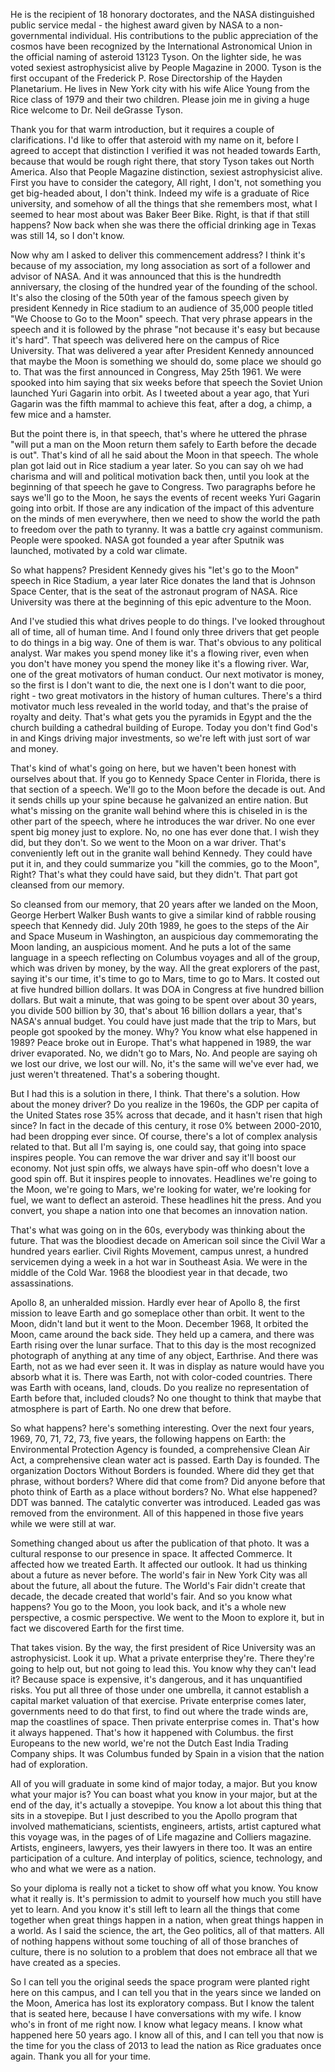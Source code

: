 He is the recipient of 18 honorary doctorates, and the NASA distinguished public service medal - the highest award given by NASA to a non-governmental individual. His contributions to the public appreciation of the cosmos have been recognized by the International Astronomical Union in the official naming of asteroid 13123 Tyson. On the lighter side, he was voted sexiest astrophysicist alive by People Magazine in 2000. Tyson is the first occupant of the Frederick P. Rose Directorship of the Hayden Planetarium. He lives in New York city with his wife Alice Young from the Rice class of 1979 and their two children. Please join me in giving a huge Rice welcome to Dr. Neil deGrasse Tyson.

Thank you for that warm introduction, but it requires a couple of clarifications. I'd like to offer that asteroid with my name on it, before I agreed to accept that distinction I verified it was not headed towards Earth, because that would be rough right there, that story Tyson takes out North America. Also that People Magazine distinction, sexiest astrophysicist alive. First you have to consider the category, All right, I don't, not something you get big-headed about, I don't think. Indeed my wife is a graduate of Rice university, and somehow of all the things that she remembers most, what I seemed to hear most about was Baker Beer Bike. Right, is that if that still happens? Now back when she was there the official drinking age in Texas was still 14, so I don't know.

Now why am I asked to deliver this commencement address? I think it's because of my association, my long association as sort of a follower and advisor of NASA. And it was announced that this is the hundredth anniversary, the closing of the hundred year of the founding of the school. It's also the closing of the 50th year of the famous speech given by president Kennedy in Rice stadium to an audience of 35,000 people titled "We Choose to Go to the Moon" speech. That very phrase appears in the speech and it is followed by the phrase "not because it's easy but because it's hard". That speech was delivered here on the campus of Rice University. That was delivered a year after President Kennedy announced that maybe the Moon is something we should do, some place we should go to. That was the first announced in Congress, May 25th 1961. We were spooked into him saying that six weeks before that speech the Soviet Union launched Yuri Gagarin into orbit. As I tweeted about a year ago, that Yuri Gagarin was the fifth mammal to achieve this feat, after a dog, a chimp, a few mice and a hamster.

But the point there is, in that speech, that's where he uttered the phrase "will put a man on the Moon return them safely to Earth before the decade is out". That's kind of all he said about the Moon in that speech. The whole plan got laid out in Rice stadium a year later. So you can say oh we had charisma and will and political motivation back then, until you look at the beginning of that speech he gave to Congress. Two paragraphs before he says we'll go to the Moon, he says the events of recent weeks Yuri Gagarin going into orbit. If those are any indication of the impact of this adventure on the minds of men everywhere, then we need to show the world the path to freedom over the path to tyranny. It was a battle cry against communism. People were spooked. NASA got founded a year after Sputnik was launched, motivated by a cold war climate.

So what happens? President Kennedy gives his "let's go to the Moon" speech in Rice Stadium, a year later Rice donates the land that is Johnson Space Center, that is the seat of the astronaut program of NASA. Rice University was there at the beginning of this epic adventure to the Moon.

And I've studied this what drives people to do things. I've looked throughout all of time, all of human time. And I found only three drivers that get people to do things in a big way. One of them is war. That's obvious to any political analyst. War makes you spend money like it's a flowing river, even when you don't have money you spend the money like it's a flowing river. War, one of the great motivators of human conduct. Our next motivator is money, so the first is I don't want to die, the next one is I don't want to die poor, right - two great motivators in the history of human cultures. There's a third motivator much less revealed in the world today, and that's the praise of royalty and deity. That's what gets you the pyramids in Egypt and the the church building a cathedral building of Europe. Today you don't find God's in and Kings driving major investments, so we're left with just sort of war and money.

That's kind of what's going on here, but we haven't been honest with ourselves about that. If you go to Kennedy Space Center in Florida, there is that section of a speech. We'll go to the Moon before the decade is out. And it sends chills up your spine because he galvanized an entire nation. But what's missing on the granite wall behind where this is chiseled in is the other part of the speech, where he introduces the war driver. No one ever spent big money just to explore. No, no one has ever done that. I wish they did, but they don't. So we went to the Moon on a war driver. That's conveniently left out in the granite wall behind Kennedy. They could have put it in, and they could summarize you "kill the commies, go to the Moon", Right? That's what they could have said, but they didn't. That part got cleansed from our memory.

So cleansed from our memory, that 20 years after we landed on the Moon, George Herbert Walker Bush wants to give a similar kind of rabble rousing speech that Kennedy did. July 20th 1989, he goes to the steps of the Air and Space Museum in Washington, an auspicious day commemorating the Moon landing, an auspicious moment. And he puts a lot of the same language in a speech reflecting on Columbus voyages and all of the group, which was driven by money, by the way. All the great explorers of the past, saying it's our time, it's time to go to Mars, time to go to Mars. It costed out at five hundred billion dollars. It was DOA in Congress at five hundred billion dollars. But wait a minute, that was going to be spent over about 30 years, you divide 500 billion by 30, that's about 16 billion dollars a year, that's NASA's annual budget. You could have just made that the trip to Mars, but people got spooked by the money. Why? You know what else happened in 1989? Peace broke out in Europe. That's what happened in 1989, the war driver evaporated. No, we didn't go to Mars, No. And people are saying oh we lost our drive, we lost our will. No, it's the same will we've ever had, we just weren't threatened. That's a sobering thought.

But I had this is a solution in there, I think. That there's a solution. How about the money driver? Do you realize in the 1960s, the GDP per capita of the United States rose 35% across that decade, and it hasn't risen that high since? In fact in the decade of this century, it rose 0% between 2000-2010, had been dropping ever since. Of course, there's a lot of complex analysis related to that. But all I'm saying is, one could say, that going into space inspires people. You can remove the war driver and say it'll boost our economy. Not just spin offs, we always have spin-off who doesn't love a good spin off. But it inspires people to innovates. Headlines we're going to the Moon, we're going to Mars, we're looking for water, we're looking for fuel, we want to deflect an asteroid. These headlines hit the press. And you convert, you shape a nation into one that becomes an innovation nation.

That's what was going on in the 60s, everybody was thinking about the future. That was the bloodiest decade on American soil since the Civil War a hundred years earlier. Civil Rights Movement, campus unrest, a hundred servicemen dying a week in a hot war in Southeast Asia. We were in the middle of the Cold War. 1968 the bloodiest year in that decade, two assassinations.

Apollo 8, an unheralded mission. Hardly ever hear of Apollo 8, the first mission to leave Earth and go someplace other than orbit. It went to the Moon, didn't land but it went to the Moon. December 1968, It orbited the Moon, came around the back side. They held up a camera, and there was Earth rising over the lunar surface. That to this day is the most recognized photograph of anything at any time of any object, Earthrise. And there was Earth, not as we had ever seen it. It was in display as nature would have you absorb what it is. There was Earth, not with color-coded countries. There was Earth with oceans, land, clouds. Do you realize no representation of Earth before that, included clouds? No one thought to think that maybe that atmosphere is part of Earth. No one drew that before.

So what happens? here's something interesting. Over the next four years, 1969, 70, 71, 72, 73, five years, the following happens on Earth: the Environmental Protection Agency is founded, a comprehensive Clean Air Act, a comprehensive clean water act is passed. Earth Day is founded. The organization Doctors Without Borders is founded. Where did they get that phrase, without borders? Where did that come from? Did anyone before that photo think of Earth as a place without borders? No. What else happened? DDT was banned. The catalytic converter was introduced. Leaded gas was removed from the environment. All of this happened in those five years while we were still at war. 

Something changed about us after the publication of that photo. It was a cultural response to our presence in space. It affected Commerce. It affected how we treated Earth. It affected our outlook. It had us thinking about a future as never before. The world's fair in New York City was all about the future, all about the future. The World's Fair didn't create that decade, the decade created that world's fair. And so you know what happens? You go to the Moon, you look back, and it's a whole new perspective, a cosmic perspective. We went to the Moon to explore it, but in fact we discovered Earth for the first time.

That takes vision. By the way, the first president of Rice University was an astrophysicist. Look it up. What a private enterprise they're. There they're going to help out, but not going to lead this. You know why they can't lead it? Because space is expensive, it's dangerous, and it has unquantified risks. You put all three of those under one umbrella, it cannot establish a capital market valuation of that exercise. Private enterprise comes later, governments need to do that first, to find out where the trade winds are, map the coastlines of space. Then private enterprise comes in. That's how it always happened. That's how it happened with Columbus. the first Europeans to the new world, we're not the Dutch East India Trading Company ships. It was Columbus funded by Spain in a vision that the nation had of exploration.

All of you will graduate in some kind of major today, a major. But you know what your major is? You can boast what you know in your major, but at the end of the day, it's actually a stovepipe. You know a lot about this thing that sits in a stovepipe. But I just described to you the Apollo program that involved mathematicians, scientists, engineers, artists, artist captured what this voyage was, in the pages of of Life magazine and Colliers magazine. Artists, engineers, lawyers, yes their lawyers in there too. It was an entire participation of a culture. And interplay of politics, science, technology, and who and what we were as a nation.

So your diploma is really not a ticket to show off what you know. You know what it really is. It's permission to admit to yourself how much you still have yet to learn. And you know it's still left to learn all the things that come together when great things happen in a nation, when great things happen in a world. As I said the science, the art, the Geo politics, all of that matters. All of nothing happens without some touching of all of those branches of culture, there is no solution to a problem that does not embrace all that we have created as a species. 

So I can tell you the original seeds the space program were planted right here on this campus, and I can tell you that in the years since we landed on the Moon, America has lost its exploratory compass. But I know the talent that is seated here, because I have conversations with my wife. I know who's in front of me right now. I know what legacy means. I know what happened here 50 years ago. I know all of this, and I can tell you that now is the time for you the class of 2013 to lead the nation as Rice graduates once again. Thank you all for your time.
